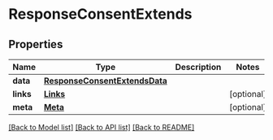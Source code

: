 # ResponseConsentExtends

## Properties
Name | Type | Description | Notes
------------ | ------------- | ------------- | -------------
**data** | [**ResponseConsentExtendsData**](ResponseConsentExtendsData.md) |  | 
**links** | [**Links**](Links.md) |  | [optional] 
**meta** | [**Meta**](Meta.md) |  | [optional] 

[[Back to Model list]](../README.md#documentation-for-models) [[Back to API list]](../README.md#documentation-for-api-endpoints) [[Back to README]](../README.md)

